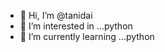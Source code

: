 - 👋 Hi, I’m @tanidai
- 👀 I’m interested in ...python
- 🌱 I’m currently learning ...python
<!---
tanidai/tanidai is a ✨ special ✨ repository because its `README.md` (this file) appears on your GitHub profile.
You can click the Preview link to take a look at your changes.
--->
